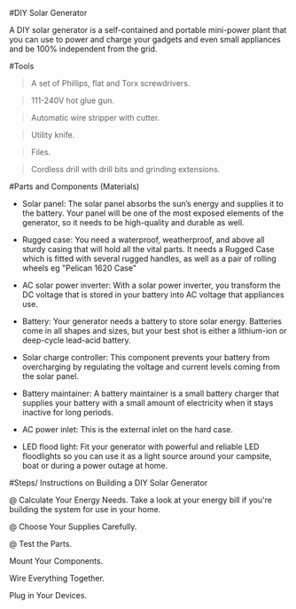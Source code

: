 #DIY Solar Generator

A DIY solar generator is a self-contained and portable mini-power plant that you can use to power and charge your gadgets and even small appliances and be 100% independent from the grid.


#Tools

> A set of Phillips, flat and Torx screwdrivers.

> 111-240V hot glue gun.

> Automatic wire stripper with cutter.

> Utility knife.

> Files.

> Cordless drill with drill bits and grinding extensions.




#Parts and Components (Materials)

* Solar panel: The solar panel absorbs the sun’s energy and supplies it to the battery. Your panel will be one of the most exposed elements of the generator, so it needs to be high-quality and durable as well.

* Rugged case: You need a waterproof, weatherproof, and above all sturdy casing that will hold all the vital parts.
It needs a Rugged Case which is fitted with several rugged handles, as well as a pair of rolling wheels eg "Pelican 1620 Case"

* AC solar power inverter: With a solar power inverter, you transform the DC voltage that is stored in your battery into AC voltage that appliances use.

* Battery: Your generator needs a battery to store solar energy. Batteries come in all shapes and sizes, but your best shot is either a lithium-ion or deep-cycle lead-acid battery.

* Solar charge controller: This component prevents your battery from overcharging by regulating the voltage and current levels coming from the solar panel.

* Battery maintainer: A battery maintainer is a small battery charger that supplies your battery with a small amount of electricity when it stays inactive for long periods.

* AC power inlet: This is the external inlet on the hard case.

* LED flood light: Fit your generator with powerful and reliable LED floodlights so you can use it as a light source around your campsite, boat or during a power outage at home.



#Steps/ Instructions on Building a DIY Solar Generator

@ Calculate Your Energy Needs. Take a look at your energy bill if you're building the system for use in your home.

@ Choose Your Supplies Carefully.

@ Test the Parts.

Mount Your Components. 

Wire Everything Together.

Plug in Your Devices.





